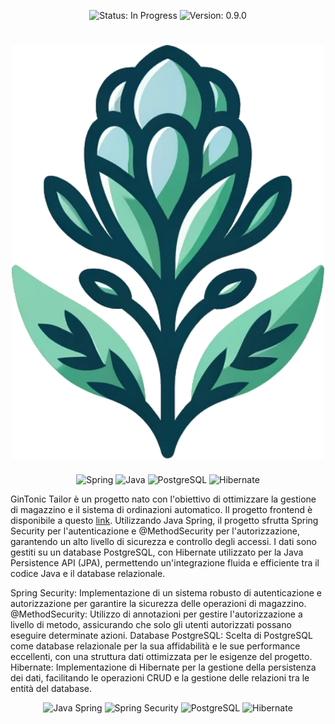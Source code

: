 <p align="center">
  <img src="https://img.shields.io/badge/status-IN%20PROGRESS-yellow" alt="Status: In Progress">
  <img src="https://img.shields.io/badge/version-0.9.0-blue" alt="Version: 0.9.0">
</p>
<h1 align="center">
  <img src="logo.png" alt="GinTonic Tailor" width="500px">
</h1>
<p align="center">
  <img src="https://img.icons8.com/color/48/000000/spring-logo.png" alt="Spring"/>
  <img src="https://img.icons8.com/color/48/000000/java-coffee-cup-logo.png" alt="Java"/>
  <img src="https://img.icons8.com/color/48/000000/postgreesql.png" alt="PostgreSQL"/>
  <img src="https://img.icons8.com/color/48/000000/hibernate.png" alt="Hibernate"/>
</p>
GinTonic Tailor è un progetto nato con l'obiettivo di ottimizzare la gestione di magazzino e il sistema di ordinazioni automatico. Il progetto frontend è disponibile a questo <a href="https://github.com/Vikappa/aipluswebinterface">link</a>. Utilizzando Java Spring, il progetto sfrutta Spring Security per l'autenticazione e @MethodSecurity per l'autorizzazione, garantendo un alto livello di sicurezza e controllo degli accessi. I dati sono gestiti su un database PostgreSQL, con Hibernate utilizzato per la Java Persistence API (JPA), permettendo un'integrazione fluida e efficiente tra il codice Java e il database relazionale.

Spring Security: Implementazione di un sistema robusto di autenticazione e autorizzazione per garantire la sicurezza delle operazioni di magazzino.
@MethodSecurity: Utilizzo di annotazioni per gestire l'autorizzazione a livello di metodo, assicurando che solo gli utenti autorizzati possano eseguire determinate azioni.
Database PostgreSQL: Scelta di PostgreSQL come database relazionale per la sua affidabilità e le sue performance eccellenti, con una struttura dati ottimizzata per le esigenze del progetto.
Hibernate: Implementazione di Hibernate per la gestione della persistenza dei dati, facilitando le operazioni CRUD e la gestione delle relazioni tra le entità del database.

<p align="center">
  <img src="https://img.shields.io/badge/Java_Spring-6DB33F?style=for-the-badge&logo=spring&logoColor=white" alt="Java Spring"/>
  <img src="https://img.shields.io/badge/Spring_Security-6DB33F?style=for-the-badge&logo=spring&logoColor=white" alt="Spring Security"/>
  <img src="https://img.shields.io/badge/PostgreSQL-336791?style=for-the-badge&logo=postgresql&logoColor=white" alt="PostgreSQL"/>
  <img src="https://img.shields.io/badge/Hibernate-59666C?style=for-the-badge&logo=hibernate&logoColor=white" alt="Hibernate"/>
</p>
